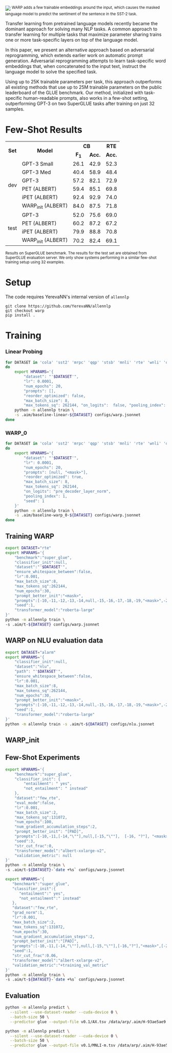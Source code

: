 

<img src="https://svgshare.com/i/XpG.svg">
<sup>WARP adds a few trainable embeddings around the input, which causes the masked language model to predict the sentiment of the sentence in the SST-2 task.</sup>

Transfer learning from pretrained language models recently became the dominant approach for solving many NLP tasks. A common approach to transfer learning for multiple tasks that maximize parameter sharing trains one or more task-specific layers on top of the language model.

In this paper, we present an alternative approach based on adversarial reprogramming, which extends earlier work on automatic prompt generation. Adversarial reprogramming attempts to learn task-specific word embeddings that, when concatenated to the input text, instruct the language model to solve the specified task.

Using up to 25K trainable parameters per task, this approach outperforms all existing methods that use up to 25M trainable parameters on the public leaderboard of the GLUE benchmark. Our method, initialized with task-specific human-readable prompts, also works in a few-shot setting, outperforming GPT-3 on two SuperGLUE tasks after training on just 32 samples.


# Few-Shot Results
<table>
  <tr>
    <th rowspan="2">Set</th>
    <th rowspan="2">Model</th>
    <th colspan="2">CB</th>
    <th>RTE</th>
  </tr>
  <tr>
    <td align="center"><b>F<sub>1</sub></b></td>
    <td align="center"><b>Acc.</b></td>
    <td align="center"><b>Acc.</b></td>
  </tr>
  <tr>
    <td rowspan="7" align="center">dev</td>
  </tr>
  <tr>
    <td>GPT-3 Small</td>
    <td align="right">26.1</td>
    <td align="right">42.9</td>
    <td align="right">52.3</td>
  </tr>
  <tr>
    <td>GPT-3 Med</td>
    <td align="right">40.4</td>
    <td align="right">58.9</td>
    <td align="right">48.4</td>
  </tr>
  <tr>
    <td>GPT-3</td>
    <td align="right">57.2</td>
    <td align="right">82.1</td>
    <td align="right">72.9</td>
  </tr>
  <tr>
    <td>PET (ALBERT)</td>
    <td align="right">59.4</td>
    <td align="right">85.1</td>
    <td align="right">69.8</td>
  </tr>
  <tr>
    <td>iPET (ALBERT)</td>
    <td align="right">92.4</td>
    <td align="right">92.9</td>
    <td align="right">74.0</td>
  </tr>
  <tr>
    <td>WARP<sub>init</sub> (ALBERT) </td>
    <td align="right">84.0</td>
    <td align="right">87.5</td>
    <td align="right">71.8</td>
  </tr>
  <tr>
    <td rowspan="6" align="center">test</td>
  </tr>
  <tr>
    <td>GPT-3                             </td>
    <td align="right">52.0</td>
    <td align="right">75.6</td>
    <td align="right">69.0</td>
  </tr>
  <tr>
    <td>PET (ALBERT)                      </td>
    <td align="right">60.2</td>
    <td align="right">87.2</td>
    <td align="right">67.2</td>
  </tr>
  <tr>
    <td>iPET (ALBERT)                     </td>
    <td align="right">79.9</td>
    <td align="right">88.8</td>
    <td align="right">70.8</td>
  </tr>
  <tr>
    <td>WARP<sub>init</sub> (ALBERT) </td>
    <td align="right">70.2</td>
    <td align="right">82.4</td>
    <td align="right">69.1</td>
  </tr>
</table>
<sup>Results on SuperGLUE benchmark. The results for the test set are obtained from SuperGLUE evaluation server.
We only show systems performing in a similar few-shot training setup using 32 examples.</sup>

# Setup
The code requires YerevaNN's internal version of `allennlp`
```
git clone https://github.com/YerevaNN/allennlp
git checkout warp
pip install .
```

# Training


### Linear Probing
```sh
for DATASET in 'cola' 'sst2' 'mrpc' 'qqp' 'stsb' 'mnli' 'rte' 'wnli' 'qnli'
do
    export HPARAMS='{
        "dataset": "'$DATASET'",
        "lr": 0.0001,
        "num_epochs": 20,
        "prompts": [],
        "reorder_optimized": false,
        "max_batch_size": 8,
        "max_tokens_sq": 262144, "on_logits":  false, "pooling_index":  null, "seed":  1}'
    python -m allennlp train \
    -s .aim/baseline-linear-${DATASET} configs/warp.jsonnet
done
```

### WARP_0
```sh
for DATASET in 'cola' 'sst2' 'mrpc' 'qqp' 'stsb' 'mnli' 'rte' 'wnli' 'qnli'
do
    export HPARAMS='{
        "dataset": "'$DATASET'",
        "lr": 0.0001,
        "num_epochs": 20,
        "prompts": [null, "<mask>"],
        "reorder_optimized": true,
        "max_batch_size": 8,
        "max_tokens_sq": 262144,
        "on_logits": "pre_decoder_layer_norm",
        "pooling_index": 1,
        "seed": 1
    }'
    python -m allennlp train \
    -s .aim/baseline-warp_0-${DATASET} configs/warp.jsonnet
done
```

## Training WARP

```sh
export DATASET="rte"
export HPARAMS='{
    "benchmark":"super_glue",
    "classifier_init":null,
    "dataset":"'$DATASET'",
    "ensure_whitespace_between":false,
    "lr":0.001,
    "max_batch_size":8,
    "max_tokens_sq":262144,
    "num_epochs":30,
    "prompt_better_init":"<mask>",
    "prompts":[-10,-11,-12,-13,-14,null,-15,-16,-17,-18,-19,"<mask>",-20,-21,-22,-23,-24,null,-25,-26,-27,-28,-29],
    "seed":1,
    "transformer_model":"roberta-large"
}'
python -m allennlp train \
-s .aim/t-${DATASET} configs/warp.jsonnet
```
## WARP on NLU evaluation data
```sh
export DATASET="alarm"
export HPARAMS='{
    "classifier_init":null,
    "dataset":"nlu",
    "path": "'$DATASET'",
    "ensure_whitespace_between":false,
    "lr":0.001,
    "max_batch_size":8,
    "max_tokens_sq":262144,
    "num_epochs":30,
    "prompt_better_init":"<mask>",
    "prompts":[-10,-11,-12,-13,-14,null,-15,-16,-17,-18,-19,"<mask>",-20,-21,-22,-23,-24,null,-25,-26,-27,-28,-29],
    "seed":1,
    "transformer_model":"roberta-large"
}'
python -m allennlp train -s .aim/t-${DATASET} configs/nlu.jsonnet
```
## WARP_init
## Few-Shot Experiments
```sh
export HPARAMS='{
    "benchmark":"super_glue",
    "classifier_init": {
        "entailment": " yes",
        "not_entailment": " instead"
    },
    "dataset":"few_rte",
    "eval_mode":false,
    "lr":0.001,
    "max_batch_size":2,
    "max_tokens_sq":131072,
    "num_epochs":100,
    "num_gradient_accumulation_steps":2,
    "prompt_better_init": "[PAD]",
    "prompts":[-10,-11,[-14,"\""],null,[-15,"\""],  [-16, "?"], "<mask>", [-20, ","], null, [-29, "!"],-30,-31],
    "seed":3,
    "str_cut_frac":0,
    "transformer_model":"albert-xxlarge-v2",
    "validation_metric": null
}'
python -m allennlp train \
-s .aim/t-${DATASET}-`date +%s` configs/warp.jsonnet
```


```sh
export HPARAMS='{
   "benchmark":"super_glue",
   "classifier_init":{
      "entailment":" yes",
      "not_entailment":" instead"
   },
   "dataset":"few_rte",
   "grad_norm":1,
   "lr":0.001,
   "max_batch_size":2,
   "max_tokens_sq":131072,
   "num_epochs":30,
   "num_gradient_accumulation_steps":2,
   "prompt_better_init":"[PAD]",
   "prompts":[-10,-11,[-14,"\""],null,[-15,"\""],[-16,"?"],"<mask>",[-20,","],null,[-29,"!"],-30,-31],
   "seed":1,
   "str_cut_frac":0.06,
   "transformer_model":"albert-xxlarge-v2",
   "validation_metric":"+training_val_metric"
}'
python -m allennlp train \
-s .aim/t-${DATASET}-`date +%s` configs/warp.jsonnet
```

## Evaluation

```sh
python -m allennlp predict \
  --silent --use-dataset-reader --cuda-device 0 \
  --batch-size 50 \
  --predictor glue --output-file v0.1/AX.tsv /data/arp/.aim/H-93ae5ae9 ax/test
```

```sh
python -m allennlp predict \
  --silent --use-dataset-reader --cuda-device 0 \
  --batch-size 50 \
  --predictor glue --output-file v0.1/MNLI-m.tsv /data/arp/.aim/H-93ae5ae9 test_matched
```

